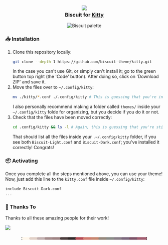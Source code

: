 <h3 align="center">
  <img src="https://raw.githubusercontent.com/Biscuit-Theme/biscuit/main/assets/logos/rainbow.png" width="100"/><br/>
  Biscuit for <a href="https://github.com/kovidgoyal/kitty">Kitty</a>
</h3>

<p align="center">
  <img src="https://raw.githubusercontent.com/Biscuit-Theme/biscuit/main/assets/extras/rainbow%20line.png" alt="Biscuit palette" width="400" />
</p>

<!-- 
Insert Screenshot if Applicable 
---------------------------------
<p align="center">
  <img src="assets/screenshot.png"/>
</p>
---------------------------------
-->

### 📥 Installation
1. Clone this repository locally:
   ```sh
   git clone --depth 1 https://github.com/biscuit-theme/kitty.git
   ```
   In the case you can't use Git, or simply can't install it; go to the green button top right (the 'Code' button). After doing so, click on 'Download ZIP' and save it.
2. Move the files over to  `~/.config/kitty`:
   ```sh
   mv ./kitty/*.conf ./.config/kitty # This is guessing that you're in your HOME directory.
   ```
   I also personally recommend making a folder called `themes/` inside your `~/.config/kitty` folde for organizing, but you decide if you do it or not.
3. Check that the files have been moved correctly:
   ```sh
   cd .config/kitty && ls -l # Again, this is guessing that you're still in your HOME directory.
   ```
   That should list all the files inside your `.~/.config/kitty` folder, if you see both `Biscuit-Light.conf` and `Biscuit-Dark.conf`; you've installed it correctly! Congrats!

### 📦 Activating
Once you complete all the steps mentioned above, you can use your theme! Now, just add this line to the `kitty.conf` file inside `~/.config/kitty`:
```c
include Biscuit-Dark.conf
...
```

### 💝 Thanks To
Thanks to all these amazing people for their work!
<!-- This does not render until you use the correct project name-->
<a href="https://github.com/biscuit-colorscheme/kitty/graphs/contributors">
<img src="https://contrib.rocks/image?repo=biscuit-colorscheme/kitty" />
</a>

<p align="center">
  <img src="https://raw.githubusercontent.com/Biscuit-Colorscheme/.github/main/assets/color-cycle-light.png" alt="Biscuit palette" width="400" />
</p>
